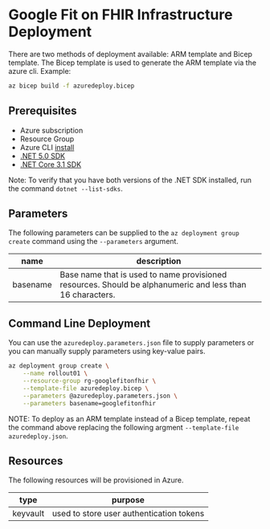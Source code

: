 # Google Fit on FHIR Infrastructure Deployment

There are two methods of deployment available: ARM template and Bicep template. The Bicep template is used to generate the ARM template via the azure cli. Example:

```sh
az bicep build -f azuredeploy.bicep
```

## Prerequisites

- Azure subscription
- Resource Group
- Azure CLI [install](https://docs.microsoft.com/en-us/cli/azure/install-azure-cli)
- [.NET 5.0 SDK](https://dotnet.microsoft.com/download/dotnet/5.0)
- [.NET Core 3.1 SDK](https://dotnet.microsoft.com/download/dotnet/3.1)

Note: To verify that you have both versions of the .NET SDK installed, run the command `dotnet --list-sdks`.

## Parameters

The following parameters can be supplied to the `az deployment group create` command using the `--parameters` argument.

| name  | description   |
|-------|---------------|
| basename | Base name that is used to name provisioned resources. Should be alphanumeric and less than 16 characters. |

## Command Line Deployment

You can use the `azuredeploy.parameters.json` file to supply parameters or you can manually supply parameters using key-value pairs.

```sh
az deployment group create \
    --name rollout01 \
    --resource-group rg-googlefitonfhir \
    --template-file azuredeploy.bicep \
    --parameters @azuredeploy.parameters.json \
    --parameters basename=googlefitonfhir
```

NOTE: To deploy as an ARM template instead of a Bicep template, repeat the command above replacing the following argment `--template-file azuredeploy.json`.

## Resources

The following resources will be provisioned in Azure.

| type      | purpose   |
|-----------|-----------|
| keyvault  | used to store user authentication tokens |
